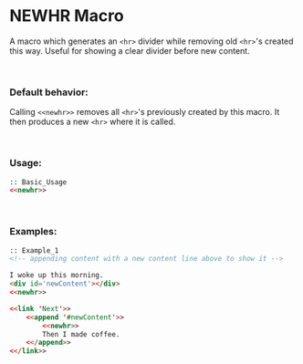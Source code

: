 # NEWHR Macro

A macro which generates an `<hr>` divider while removing old `<hr>`'s created this way. Useful for showing a clear divider before new content.

&nbsp;

### Default behavior:
Calling `<<newhr>>` removes all `<hr>`'s previously created by this macro. It then produces a new `<hr>` where it is called.

&nbsp;    

### Usage:
```html
:: Basic_Usage
<<newhr>>

```

&nbsp;

### Examples:
```html
:: Example_1
<!-- appending content with a new content line above to show it -->

I woke up this morning.
<div id='newContent'></div>
<<newhr>>

<<link 'Next'>>
    <<append '#newContent'>>
        <<newhr>>
        Then I made coffee.
    <</append>>
<</link>>
```
